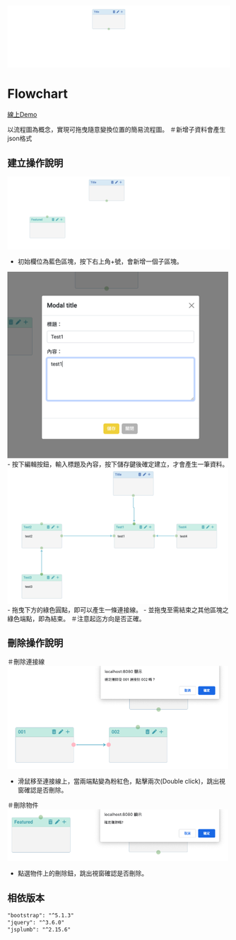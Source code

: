 
![GITHUB](https://github.com/jssanji03/Flowchart/blob/main/demo0.png?raw=true "")

# Flowchart

[線上Demo]( https://jssanji03.github.io/Flowchart/)

以流程圖為概念，實現可拖曳隨意變換位置的簡易流程圖。
＃新增子資料會產生json格式

## 建立操作說明
![GITHUB](https://github.com/jssanji03/Flowchart/blob/main/demo1.png "")
- 初始欄位為藍色區塊，按下右上角+號，會新增一個子區塊。
  

<img src="https://github.com/jssanji03/Flowchart/blob/main/demo2.png" width="500">
- 按下編輯按鈕，輸入標題及內容，按下儲存鍵後確定建立，才會產生一筆資料。

<img src="https://github.com/jssanji03/Flowchart/blob/main/demo3.png" width="500">
- 拖曳下方的綠色圓點，即可以產生一條連接線。
- 並拖曳至需結束之其他區塊之綠色端點，即為結束。
＃注意起迄方向是否正確。

## 刪除操作說明
＃刪除連接線
<img src="https://github.com/jssanji03/Flowchart/blob/main/demo4.png" width="500">
- 滑鼠移至連接線上，當兩端點變為粉紅色，點擊兩次(Double click)，跳出視窗確認是否刪除。

＃刪除物件
<img src="https://github.com/jssanji03/Flowchart/blob/main/demo5.png" width="500">
- 點選物件上的刪除鈕，跳出視窗確認是否刪除。


## 相依版本
```
"bootstrap": "^5.1.3"
"jquery": "^3.6.0"
"jsplumb": "^2.15.6"
```

